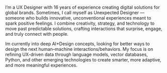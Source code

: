 I’m a UX Designer with 16 years of experience creating digital solutions for global brands. Sometimes, I call myself as Unexpected Designer — someone who builds innovative, unconventional experiences meant to spark positive feelings. I combine creativity, strategy, and technology to move past predictable solutions, crafting interactions that surprise, engage, and truly connect with people.

Im currently into deep AI+Design concepts, looking for better ways to design the next human–machine interactions/behaviors. My focus is on refining UX-driven data through language models, vector databases, Python, and other emerging technologies to create smarter, more adaptive, and more meaningful experiences.
